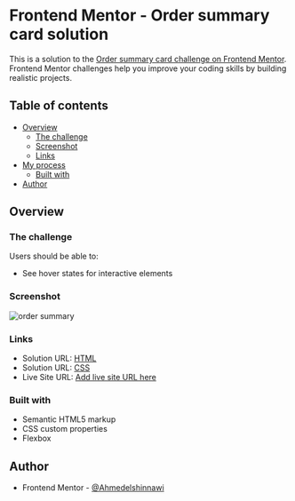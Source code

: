 # Frontend Mentor - Order summary card solution

This is a solution to the [Order summary card challenge on Frontend Mentor](https://www.frontendmentor.io/challenges/order-summary-component-QlPmajDUj). Frontend Mentor challenges help you improve your coding skills by building realistic projects. 

## Table of contents

- [Overview](#overview)
  - [The challenge](#the-challenge)
  - [Screenshot](#screenshot)
  - [Links](#links)
- [My process](#my-process)
  - [Built with](#built-with)
- [Author](#author)


## Overview

### The challenge

Users should be able to:

- See hover states for interactive elements

### Screenshot

![order summary](https://github.com/user-attachments/assets/92c4f1ea-9009-4056-a94c-8903dedbf779)

### Links

- Solution URL: [HTML](https://github.com/Ahmedelshinnawi/Order-summary-component/blob/main/order-summary-component-main/index.html)
- Solution URL: [CSS](https://github.com/Ahmedelshinnawi/Order-summary-component/blob/main/order-summary-component-main/Style.css)
- Live Site URL: [Add live site URL here](https://your-live-site-url.com)


### Built with

- Semantic HTML5 markup
- CSS custom properties
- Flexbox

## Author
- Frontend Mentor - [@Ahmedelshinnawi](https://www.frontendmentor.io/profile/Ahmedelshinnawi)
